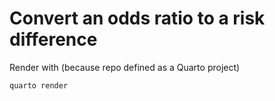# Convert an odds ratio to a risk difference
 
Render with (because repo defined as a Quarto project)
```
quarto render
```
